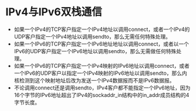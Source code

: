 # IPv4与IPv6双栈通信

- 如果一个IPv4的TCP客户指定一个IPv4地址以调用connect，或者一个IPv4的UDP客户指定一个IPv4地址以调用sendto，那么无需任何特殊处理。
- 如果一个IPv6的TCP客户指定一个IPv6地址地址以调用connect，或者以一个IPv6的UDP客户指定一个IPv6地址以调用sendto，那么无需做任何特殊处理。
- 如果一个IPv6的TCP客户指定一个IPv4映射的IPv6地址以调用connect，或者一个IPv6的UDP客户以指定一个IPv4映射的IPv6地址以调用sendto，那么内核检测到这个映射地址后改为发送一个IPv4数据报而不是IPv6数据报。
- 不论调用connect还是调用sendto，IPv4客户都不能指定一个IPv6地址，因为16个字节的IPv6地址超出了IPv4的sockaddr_in结构中的in_addr成员结构的4字节长度。